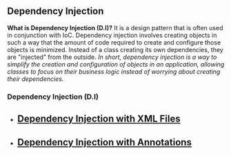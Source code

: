 ## Dependency Injection

**What is Dependency Injection (D.I)?** It is a design pattern that is often used in conjunction with IoC. Dependency injection involves creating objects in such a way that the amount of code required to create and configure those objects is minimized. Instead of a class creating its own dependencies, they are "injected" from the outside. _In short, dependency injection is a way to simplify the creation and configuration of objects in an application, allowing classes to focus on their business logic instead of worrying about creating their dependencies._

### Dependency Injection (D.I)

- ## [Dependency Injection with XML Files](https://github.com/Jbarseg/Learning-Spring-and-Spring-Boot/blob/master/index/englishtranslations/README-BEAN.en.md)
- ## [Dependency Injection with Annotations](https://github.com/Jbarseg/Learning-Spring-and-Spring-Boot/blob/master/index/englishtranslations/README_INVERSION_OF_CONTROL.en.md)